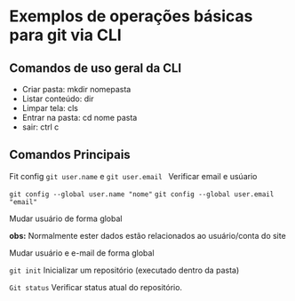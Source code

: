 # Exemplos de operações básicas para git via CLI

## Comandos de uso geral da CLI

- Criar pasta: mkdir nomepasta
- Listar conteúdo: dir
- Limpar tela: cls
- Entrar na pasta: cd nome pasta
- sair: ctrl c

## Comandos Principais

Fit config `git user.name` e `git user.email `
Verificar email e usúario

`git config --global user.name "nome"`
`git config --global user.email "email"`

Mudar usuário de forma global

**obs:** Normalmente ester dados estão relacionados ao usuário/conta do site

Mudar usuário e e-mail de forma global

`git init`
Inicializar um repositório (executado dentro da pasta)

`Git status`
Verificar status atual do repositório.
